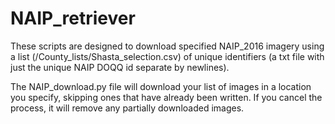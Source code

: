 # NAIP_retriever
These scripts are designed to download specified NAIP_2016 imagery using a list (/County_lists/Shasta_selection.csv) of unique identifiers (a txt file with just the unique NAIP DOQQ id separate by newlines).

The NAIP_download.py file will download your list of images in a location you specify, skipping ones that have already been written. If you cancel the process, it will remove any partially downloaded images.
